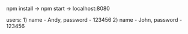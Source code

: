 npm install -> npm start -> localhost:8080

users: 1) name - Andy, password - 123456
       2) name - John, password - 123456

